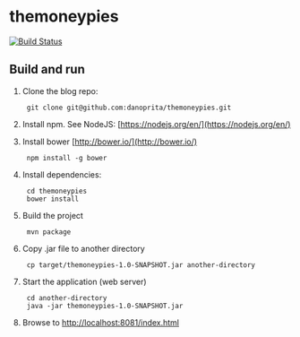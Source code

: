 # themoneypies

[![Build Status](https://travis-ci.org/danoprita/themoneypies.svg?branch=master)](https://travis-ci.org/danoprita/themoneypies)

## Build and run

1. Clone the blog repo:

        git clone git@github.com:danoprita/themoneypies.git

1. Install npm. See NodeJS: [https://nodejs.org/en/](https://nodejs.org/en/)

1. Install bower [http://bower.io/](http://bower.io/)

        npm install -g bower

1. Install dependencies:

        cd themoneypies
        bower install

1. Build the project

        mvn package

1. Copy .jar file to another directory

        cp target/themoneypies-1.0-SNAPSHOT.jar another-directory
 
1. Start the application (web server)

        cd another-directory
        java -jar themoneypies-1.0-SNAPSHOT.jar
        
1. Browse to [http://localhost:8081/index.html](http://localhost:8081/index.html)

